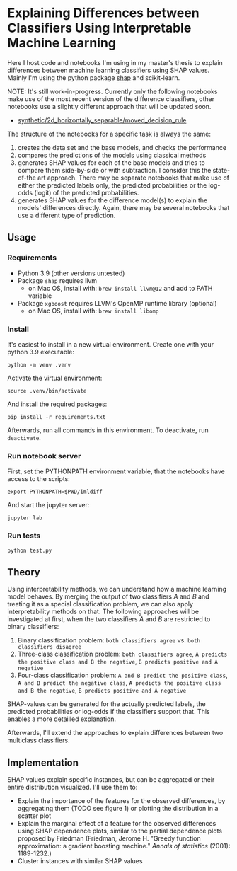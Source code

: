 # Explaining Differences between Classifiers Using Interpretable Machine Learning

Here I host code and notebooks I'm using in my master's thesis to explain differences between machine learning classifiers using SHAP values. Mainly I'm using the python package [shap](https://github.com/slundberg/shap) and scikit-learn.

NOTE: It's still work-in-progress. Currently only the following notebooks make use of the most recent version of the difference classifiers, other notebooks use a slightly different approach that will be updated soon.

- [synthetic/2d_horizontally_separable/moved_decision_rule](https://github.com/MasterKarl/imldiff/tree/main/imldiff/notebooks/synthetic/2d_horizontally_separable/moved_decision_rule)

The structure of the notebooks for a specific task is always the same:
1. creates the data set and the base models, and checks the performance
2. compares the predictions of the models using classical methods
3. generates SHAP values for each of the base models and tries to compare them side-by-side or with subtraction.  I consider this the state-of-the art approach. There may be separate notebooks that make use of either the predicted labels only, the predicted probabilities or the log-odds (logit) of the predicted probabilities.
4. generates SHAP values for the difference model(s) to explain the models' differences directly. Again, there may be several notebooks that use a different type of prediction.

## Usage

### Requirements
- Python 3.9 (other versions untested)
- Package `shap` requires llvm
  - on Mac OS, install with: `brew install llvm@12` and add to PATH variable
- Package `xgboost` requires LLVM's OpenMP runtime library (optional)
  - on Mac OS, install with: `brew install libomp`

### Install
It's easiest to install in a new virtual environment. Create one with your python 3.9 executable:

```
python -m venv .venv
```

Activate the virtual environment:
```
source .venv/bin/activate
```

And install the required packages:
```
pip install -r requirements.txt
```

Afterwards, run all commands in this environment. To deactivate, run `deactivate`.

### Run notebook server

First, set the PYTHONPATH environment variable, that the notebooks have access to the scripts:
```
export PYTHONPATH=$PWD/imldiff
```

And start the jupyter server:
```
jupyter lab
```

### Run tests

```
python test.py
```

## Theory

Using interpretability methods, we can understand how a machine learning model behaves. By merging the output of two classifiers _A_ and _B_ and treating it as a special classification problem, we can also apply interpretability methods on that. The following approaches will be investigated at first, when the two classifiers _A_ and _B_ are restricted to binary classifiers:

1. Binary classification problem: `both classifiers agree` vs. `both classifiers disagree`
2. Three-class classification problem: `both classifiers agree`,  `A predicts the positive class and B the negative`, `B predicts positive and A negative`
3. Four-class classification problem: `A and B predict the positive class`, `A and B predict the negative class`, `A predicts the positive class and B the negative`, `B predicts positive and A negative`

SHAP-values can be generated for the actually predicted labels, the predicted probabilities or log-odds if the classifiers support that. This enables a more detailled explanation.

Afterwards, I'll extend the approaches to explain differences between two multiclass classifiers.

## Implementation

SHAP values explain specific instances, but can be aggregated or their entire distribution visualized. I'll use them to:

- Explain the importance of the features for the observed differences, by aggregating them (TODO see figure 1) or plotting the distribution in a scatter plot
- Explain the marginal effect of a feature for the observed differences using SHAP dependence plots, similar to the partial dependence plots proposed by Friedman (Friedman, Jerome H. "Greedy function approximation: a gradient boosting machine." _Annals of statistics_ (2001): 1189-1232.)
- Cluster instances with similar SHAP values


